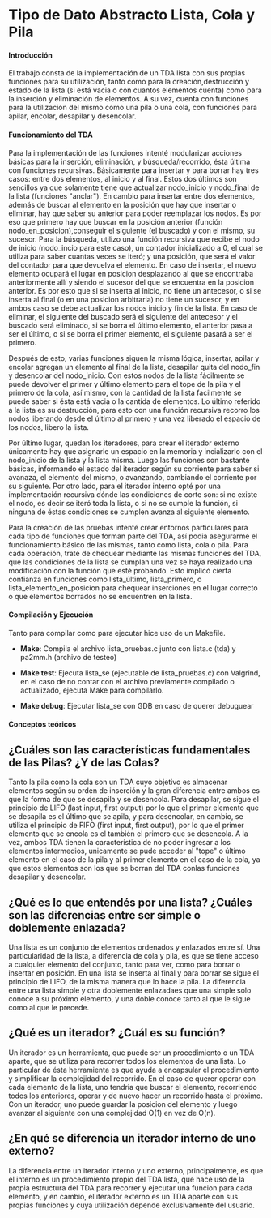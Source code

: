 Tipo de Dato Abstracto Lista, Cola y Pila
=============

#### Introducción

El trabajo consta de la implementación de un TDA lista con sus propias funciones para su utilización, tanto como para la creación,destrucción y estado de la lista (si está vacia o con  cuantos elementos cuenta) como para la inserción y eliminación de elementos. A su vez, cuenta con funciones para la utilización del mismo como una pila o una cola, con funciones para apilar, encolar, desapilar y desencolar.

#### Funcionamiento del TDA
	
Para la implementación de las funciones intenté modularizar acciones básicas para la inserción, eliminación, y búsqueda/recorrido, ésta última con funciones recursivas. Básicamente para insertar y para borrar  hay tres casos: entre dos elementos, al inicio y al final. Estos dos últimos son sencillos ya que solamente tiene que actualizar nodo_inicio y nodo_final de la lista (funciones "anclar"). En cambio para insertar entre dos elementos, además de buscar al elemento en la posición que hay que insertar o eliminar, hay que saber su anterior para poder reemplazar los nodos. Es por eso que primero hay que buscar en la posición anterior (función nodo_en_posicion),conseguir el siguiente (el buscado) y con el mismo, su sucesor. Para la búsqueda, utilizo una función recursiva que recibe el nodo de inicio (nodo_incio para este caso), un contador inicializado a 0, el cual se utiliza para saber cuantas veces se iteró; y una posición, que será el valor del contador para que devuelva el elemento. En caso de insertar, el nuevo elemento ocupará el lugar en posicion desplazando al que se encontraba anteriormente allí y siendo el sucesor del que se encuentra en la posicion anterior. Es por esto que si se inserta al inicio, no tiene un antecesor, o si se inserta al final (o en una posicion arbitraria) no tiene un sucesor, y en ambos caso se debe actualizar los nodos inicio y fin de la lista. En caso de eliminar, el siguiente del buscado será el siguiente del antecesor y el buscado será eliminado, si se borra el último elemento, el anterior pasa a ser el último, o si se borra el primer elemento, el siguiente pasará a ser el primero.
	
Después de esto, varias funciones siguen la misma lógica, insertar, apilar y encolar agregan un elemento al final de la lista, desapilar quita del nodo_fin y desencolar del nodo_inicio. Con estos nodos de la lista fácilmente se puede devolver el primer y último elemento para el tope de la pila y el primero de la cola, así mismo, con la cantidad de la lista facilmente se puede saber si ésta está vacia o la cantida de elementos. Lo último referido a la lista es su destrucción, para esto con una función recursiva recorro los nodos liberando desde el último al primero y una vez liberado el espacio de los nodos, libero la lista.
	
Por último lugar, quedan los iteradores, para crear el iterador externo únicamente hay que asignarle un espacio en la memoria y incializarlo con el nodo_inicio de la lista y la lista misma. Luego las funciones son bastante básicas, informando el estado del iterador según su corriente para saber si avanaza, el elemento del mismo, o avanzando, cambiando el corriente por su siguiente. Por otro lado, para el iterador interno opté por una implementación recursiva dónde las condiciones de corte son: si no existe el nodo, es decir se iteró toda la lista, o si no se cumple la función, si ninguna de éstas condiciones se cumplen avanza al siguiente elemento.

Para la creación de las pruebas intenté crear entornos particulares para cada tipo de funciones que forman parte del TDA, así podia asegurarme el funcionamiento básico de las mismas, tanto como lista, cola o pila. Para cada operación, traté de chequear mediante las mismas funciones del TDA, que las condiciones de la lista se cumplan una vez se haya realizado una modificación con la función que esté probando. Esto implicó cierta confianza en funciones como lista_último, lista_primero, o lista_elemento_en_posicion para chequear inserciones en el lugar correcto o que elementos borrados no se encuentren en la lista.
	
#### Compilación y Ejecución

Tanto para compilar como para ejecutar hice uso de un Makefile.
	
- **Make**: Compila el archivo lista_pruebas.c junto con lista.c (tda) y pa2mm.h (archivo de testeo) 
	
- **Make test**: Ejecuta lista_se (ejecutable de lista_pruebas.c) con Valgrind, en el caso de no contar con el archivo previamente compilado o actualizado, ejecuta Make para compilarlo.
	
- **Make debug**: Ejecutar lista_se con GDB en caso de querer debuguear

#### Conceptos teóricos

## ¿Cuáles son las características fundamentales de las Pilas? ¿Y de las Colas?

Tanto la pila como la cola son un TDA cuyo objetivo es almacenar elementos según su orden de inserción y la gran diferencia entre ambos es que la forma de que se desapila y se desencola. Para desapilar, se sigue el principio de LIFO (last input, first output) por lo que el primer elemento que se desapila es el último que se apila, y para desencolar, en cambio, se utiliza el principio de FIFO (first input, first output), por lo que el primer elemento que se encola es el también el primero que se desencola. A la vez, ambos TDA tienen la característica de no poder ingresar a los elementos intermedios, unicamente se pude acceder al "tope" o último elemento en el caso de la pila y al primer elemento en el caso de la cola, ya que estos elementos son los que se borran del TDA conlas funciones desapilar y desencolar.  

## ¿Qué es lo que entendés por una lista? ¿Cuáles son las diferencias entre ser simple o doblemente enlazada?

Una lista es un conjunto de elementos ordenados y enlazados entre sí. Una particularidad de la lista, a diferencia de cola y pila, es que se tiene acceso a cualquier elemento del conjunto, tanto para ver, como para borrar o insertar en posición. En una lista se inserta al final y para borrar se sigue el principio de LIFO, de la misma manera que lo hace la pila. La diferencia entre una lista simple y otra doblemente enlazadaes que una simple solo conoce a su próximo elemento, y una doble conoce tanto al que le sigue como al que le precede. 

## ¿Qué es un iterador? ¿Cuál es su función?

Un iterador es un herramienta, que puede ser un procedimiento o un TDA aparte, que se utiliza para recorrer todos los elementos de una lista. Lo particular de ésta herramienta es que ayuda a encapsular el procedimiento y simplificar la complejidad del recorrido. En el caso de querer operar con cada elemento de la lista, uno tendria que buscar el elemento, recorriendo todos los anteriores, operar y de nuevo hacer un recorrido hasta el próximo. Con un iterador, uno puede guardar la posicion del elemento y luego avanzar al siguiente con una complejidad O(1) en vez de O(n).

## ¿En qué se diferencia un iterador interno de uno externo?

La diferencia entre un iterador interno y uno externo, principalmente, es que el interno es un procedimiento propio del TDA lista, que hace uso de la propia estructura del TDA para recorrer y ejecutar una funcion para cada elemento, y en cambio, el iterador externo es un TDA aparte con sus propias funciones y cuya utilización depende exclusivamente del usuario.
 
